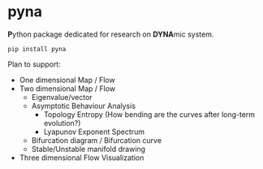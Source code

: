 # pyna

**P**ython package dedicated for research on **DYNA**mic system.

```
pip install pyna
```

Plan to support:
- One dimensional Map / Flow
- Two dimensional Map / Flow
    - Eigenvalue/vector
    - Asymptotic Behaviour Analysis
        - Topology Entropy (How bending are the curves after long-term evolution?)
        - Lyapunov Exponent Spectrum
    - Bifurcation diagram / Bifurcation curve 
    - Stable/Unstable manifold drawing
- Three dimensional Flow Visualization
